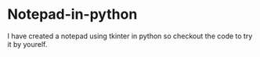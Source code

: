 # Notepad-in-python
I have created a notepad using tkinter in python so checkout the code to try it by yourelf.
